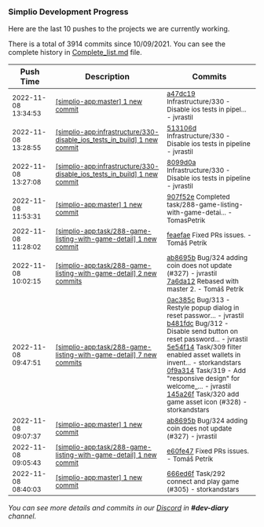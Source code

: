 
### Simplio Development Progress

Here are the last 10 pushes to the projects we are currently working.

There is a total of 3914 commits since 10/09/2021. You can see the complete history in
 [Complete_list.md](Complete_list.md) file.

| Push Time | Description | Commits |
| --- | --- | --- |
| <sub>2022-11-08 13:34:53</sub> | <sub>[[simplio-app:master] 1 new commit](https://github.com/SimplioOfficial/simplio-app/commit/a47dc1903554c452f0a876ae2d70ade285b1d9fc)</sub> | <sub>[a47dc19](https://github.com/SimplioOfficial/simplio-app/commit/a47dc1903554c452f0a876ae2d70ade285b1d9fc) Infrastructure/330 - Disable ios tests in pipel... - jvrastil</sub> |
| <sub>2022-11-08 13:28:55</sub> | <sub>[[simplio-app:infrastructure/330\-disable\_ios\_tests\_in\_build] 1 new commit](https://github.com/SimplioOfficial/simplio-app/commit/513106df35dc6c64ae153aca5deea46102513320)</sub> | <sub>[513106d](https://github.com/SimplioOfficial/simplio-app/commit/513106df35dc6c64ae153aca5deea46102513320) Infrastructure/330 - Disable ios tests in pipeline - jvrastil</sub> |
| <sub>2022-11-08 13:27:08</sub> | <sub>[[simplio-app:infrastructure/330\-disable\_ios\_tests\_in\_build] 1 new commit](https://github.com/SimplioOfficial/simplio-app/commit/8099d0aefafc7b603dd2f1535a8fd47ba6b3e944)</sub> | <sub>[8099d0a](https://github.com/SimplioOfficial/simplio-app/commit/8099d0aefafc7b603dd2f1535a8fd47ba6b3e944) Infrastructure/330 - Disable ios tests in pipeline - jvrastil</sub> |
| <sub>2022-11-08 11:53:31</sub> | <sub>[[simplio-app:master] 1 new commit](https://github.com/SimplioOfficial/simplio-app/commit/907f52e4321c820a2c8a398d4d2ba1515468161e)</sub> | <sub>[907f52e](https://github.com/SimplioOfficial/simplio-app/commit/907f52e4321c820a2c8a398d4d2ba1515468161e) Completed task/288-game-listing-with-game-detai... - TomasPetrik</sub> |
| <sub>2022-11-08 11:28:02</sub> | <sub>[[simplio-app:task/288\-game\-listing\-with\-game\-detail] 1 new commit](https://github.com/SimplioOfficial/simplio-app/commit/feaefaed1ccc242f81caa510fbbad02ce58a10c2)</sub> | <sub>[feaefae](https://github.com/SimplioOfficial/simplio-app/commit/feaefaed1ccc242f81caa510fbbad02ce58a10c2) Fixed PRs issues. - Tomáš Petrík</sub> |
| <sub>2022-11-08 10:02:15</sub> | <sub>[[simplio-app:task/288\-game\-listing\-with\-game\-detail] 2 new commits](https://github.com/SimplioOfficial/simplio-app/compare/2399ed144e62...7a6da120f3b9)</sub> | <sub>[ab8695b](https://github.com/SimplioOfficial/simplio-app/commit/ab8695bb2d5c645ac4687f3402521c380db3f4e9) Bug/324 adding coin does not update (#327) - jvrastil<br>[7a6da12](https://github.com/SimplioOfficial/simplio-app/commit/7a6da120f3b92c05d865ca797114ef9fda814ba1) Rebased with master 2. - Tomáš Petrík</sub> |
| <sub>2022-11-08 09:47:51</sub> | <sub>[[simplio-app:task/288\-game\-listing\-with\-game\-detail] 7 new commits](https://github.com/SimplioOfficial/simplio-app/compare/e60fe47d6893...2399ed144e62)</sub> | <sub>[0ac385c](https://github.com/SimplioOfficial/simplio-app/commit/0ac385c73056c78a37205218ee0a5536badcf4b4) Bug/313 - Restyle popup dialog in reset passwor... - jvrastil<br>[b481fdc](https://github.com/SimplioOfficial/simplio-app/commit/b481fdc99d05567f9df9d09565fb9fcf81e89988) Bug/312 - Disable send button on reset password... - jvrastil<br>[5e54f14](https://github.com/SimplioOfficial/simplio-app/commit/5e54f14fa693b7b2419257f5c18068844fd2325c) Task/309 filter enabled asset wallets in invent... - storkandstars<br>[0f9a314](https://github.com/SimplioOfficial/simplio-app/commit/0f9a314b10420d1527e9142da10645297c309086) Task/319 - Add "responsive design" for welcome_... - jvrastil<br>[145a26f](https://github.com/SimplioOfficial/simplio-app/commit/145a26fc5bce842a448212e28d5ff99750b3f40b) Task/320 add game asset icon (#328) - storkandstars</sub> |
| <sub>2022-11-08 09:07:37</sub> | <sub>[[simplio-app:master] 1 new commit](https://github.com/SimplioOfficial/simplio-app/commit/ab8695bb2d5c645ac4687f3402521c380db3f4e9)</sub> | <sub>[ab8695b](https://github.com/SimplioOfficial/simplio-app/commit/ab8695bb2d5c645ac4687f3402521c380db3f4e9) Bug/324 adding coin does not update (#327) - jvrastil</sub> |
| <sub>2022-11-08 09:05:43</sub> | <sub>[[simplio-app:task/288\-game\-listing\-with\-game\-detail] 1 new commit](https://github.com/SimplioOfficial/simplio-app/commit/e60fe47d68930ddacf8f91c8e10cef508eceaf5e)</sub> | <sub>[e60fe47](https://github.com/SimplioOfficial/simplio-app/commit/e60fe47d68930ddacf8f91c8e10cef508eceaf5e) Fixed PRs issues. - Tomáš Petrík</sub> |
| <sub>2022-11-08 08:40:03</sub> | <sub>[[simplio-app:master] 1 new commit](https://github.com/SimplioOfficial/simplio-app/commit/666ed6f7cce62451d17d976242ab15d366f15c5f)</sub> | <sub>[666ed6f](https://github.com/SimplioOfficial/simplio-app/commit/666ed6f7cce62451d17d976242ab15d366f15c5f) Task/292 connect and play game (#305) - storkandstars</sub> |

_You can see more details and commits in our [Discord](https://discord.gg/aKhjuwZmdP) in **#dev-diary** channel._
